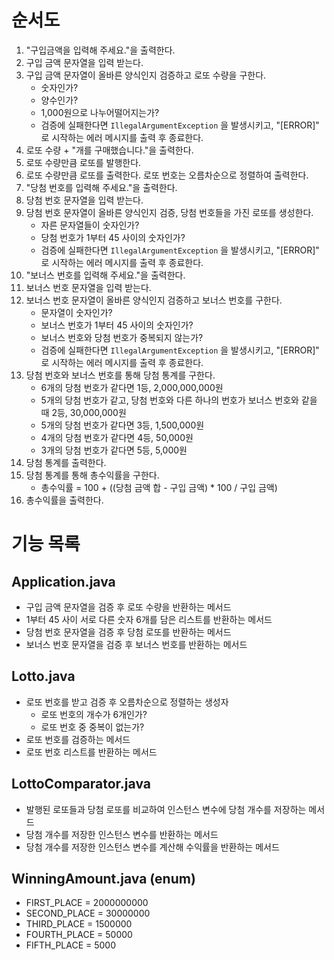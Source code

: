 # 순서도
1. "구입금액을 입력해 주세요."을 출력한다.
2. 구입 금액 문자열을 입력 받는다.
3. 구입 금액 문자열이 올바른 양식인지 검증하고 로또 수량을 구한다.
   - 숫자인가?
   - 양수인가?
   - 1,000원으로 나누어떨어지는가?
   - 검증에 실패한다면 `IllegalArgumentException` 을 발생시키고, "[ERROR]" 로 시작하는 에러 메시지를 출력 후 종료한다.
4. 로또 수량 + "개를 구매했습니다."을 출력한다.
5. 로또 수량만큼 로또를 발행한다.
6. 로또 수량만큼 로또를 출력한다. 로또 번호는 오름차순으로 정렬하여 출력한다.
7. "당첨 번호를 입력해 주세요."을 출력한다.
8. 당첨 번호 문자열을 입력 받는다.
9. 당첨 번호 문자열이 올바른 양식인지 검증, 당첨 번호들을 가진 로또를 생성한다.
   - 자른 문자열들이 숫자인가?
   - 당첨 번호가 1부터 45 사이의 숫자인가?
   - 검증에 실패한다면 `IllegalArgumentException` 을 발생시키고, "[ERROR]" 로 시작하는 에러 메시지를 출력 후 종료한다.
10. "보너스 번호를 입력해 주세요."을 출력한다.
11. 보너스 번호 문자열을 입력 받는다.
12. 보너스 번호 문자열이 올바른 양식인지 검증하고 보너스 번호를 구한다.
    - 문자열이 숫자인가?
    - 보너스 번호가 1부터 45 사이의 숫자인가?
    - 보너스 번호와 당첨 번호가 중복되지 않는가?
    - 검증에 실패한다면 `IllegalArgumentException` 을 발생시키고, "[ERROR]" 로 시작하는 에러 메시지를 출력 후 종료한다.
13. 당첨 번호와 보너스 번호를 통해 당첨 통계를 구한다.
    - 6개의 당첨 번호가 같다면 1등, 2,000,000,000원
    - 5개의 당첨 번호가 같고, 당첨 번호와 다른 하나의 번호가 보너스 번호와 같을 때 2등, 30,000,000원
    - 5개의 당첨 번호가 같다면 3등, 1,500,000원
    - 4개의 당첨 번호가 같다면 4등, 50,000원
    - 3개의 당첨 번호가 같다면 5등, 5,000원
14. 당첨 통계를 출력한다.
15. 당첨 통계를 통해 총수익률을 구한다.
    - 총수익률 = 100 + ((당첨 금액 합 - 구입 금액) * 100 / 구입 금액)
16. 총수익률을 출력한다.

# 기능 목록
## Application.java
- 구입 금액 문자열을 검증 후 로또 수량을 반환하는 메서드
- 1부터 45 사이 서로 다른 숫자 6개를 담은 리스트를 반환하는 메서드
- 당첨 번호 문자열을 검증 후 당첨 로또를 반환하는 메서드
- 보너스 번호 문자열을 검증 후 보너스 번호를 반환하는 메서드

## Lotto.java
- 로또 번호를 받고 검증 후 오름차순으로 정렬하는 생성자
  - 로또 번호의 개수가 6개인가?
  - 로또 번호 중 중복이 없는가?
- 로또 번호를 검증하는 메서드
- 로또 번호 리스트를 반환하는 메서드

## LottoComparator.java
- 발행된 로또들과 당첨 로또를 비교하여 인스턴스 변수에 당첨 개수를 저장하는 메서드
- 당첨 개수를 저장한 인스턴스 변수를 반환하는 메서드
- 당첨 개수를 저장한 인스턴스 변수를 계산해 수익률을 반환하는 메서드

## WinningAmount.java (enum)
- FIRST_PLACE = 2000000000
- SECOND_PLACE = 30000000
- THIRD_PLACE = 1500000
- FOURTH_PLACE = 50000
- FIFTH_PLACE = 5000
